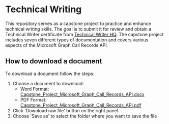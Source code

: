 # Technical Writing

This repository serves as a capstone project to practice and enhance technical writing skills. The goal is to submit it for review and obtain a Technical Writer certificate from [Technical Writer HQ](https://technicalcommunication.mn.co/). The capstone project includes seven different types of documentation and covers various aspects of the Microsoft Graph Call Records API.

## How to download a document

To download a document follow the steps:

1. Choose a document to download:
   * Word Format: [Capstone_Project_Microsoft_Graph_Call_Records_API.docx](https://github.com/MirraRaine/TechnicalWriting/blob/main/Capstone_Project_Microsoft_Graph_Call_Records_API.docx)
   * PDF Format: [Capstone_Project_Microsoft_Graph_Call_Records_API.pdf](https://github.com/MirraRaine/TechnicalWriting/blob/main/Capstone_Project_Microsoft_Graph_Call_Records_API.pdf)
2. Click 'Download raw file' button on the right panel
3. Choose 'Save as' to select the folder where you want to save the file
